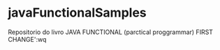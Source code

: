 # javaFunctionalSamples
Repositorio do livro JAVA FUNCTIONAL (parctical proggrammar)
FIRST CHANGE':wq
